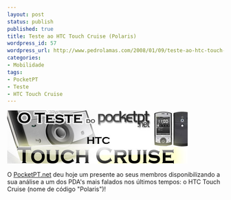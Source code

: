 ```yaml
---
layout: post
status: publish
published: true
title: Teste ao HTC Touch Cruise (Polaris)
wordpress_id: 57
wordpress_url: http://www.pedrolamas.com/2008/01/09/teste-ao-htc-touch-cruise-polaris/
categories:
- Mobilidade
tags:
- PocketPT
- Teste
- HTC Touch Cruise
---
```

[![Teste ao HTC Touch Cruise (Polaris)](/wp-content/uploads/2008/01/pocketpt_polaris.jpg)](http://www.pocketpt.net/forum/index.php?showtopic=19955)

O [PocketPT.net](http://www.pocketpt.net) deu hoje um presente ao seus membros disponibilizando a sua análise a um dos PDA's mais falados nos últimos tempos: o HTC Touch Cruise (nome de código "Polaris")!
